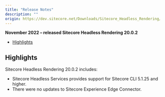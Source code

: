 ```yaml
---
title: "Release Notes"
description: ""
origin: https://dev.sitecore.net/Downloads/Sitecore_Headless_Rendering/20x/Sitecore_Headless_Rendering_2002/Release_Notes
---
```


**November 2022 – released Sitecore Headless Rendering 20.0.2**

-   [Highlights](#Highlights)

## Highlights

Sitecore Headless Rendering 20.0.2 includes:

-   Sitecore Headless Services provides support for Sitecore CLI 5.1.25 and higher.
-   There were no updates to Sitecore Experience Edge Connector.